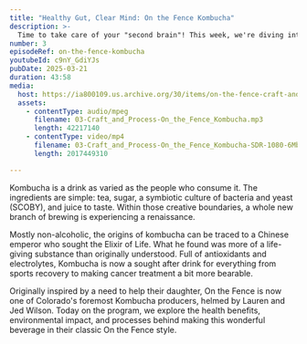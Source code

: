 ```yaml
---
title: "Healthy Gut, Clear Mind: On the Fence Kombucha"
description: >-
  Time to take care of your "second brain"! This week, we're diving into the world of Kombucha brewing with Lauren Wilson, Co-Founder and Flavor Sorceress at On the Fence.
number: 3
episodeRef: on-the-fence-kombucha
youtubeId: c9nY_GdiYJs
pubDate: 2025-03-21
duration: 43:58
media:
  host: https://ia800109.us.archive.org/30/items/on-the-fence-craft-and-process
  assets:
    - contentType: audio/mpeg
      filename: 03-Craft_and_Process-On_the_Fence_Kombucha.mp3
      length: 42217140
    - contentType: video/mp4
      filename: 03-Craft_and_Process-On_the_Fence_Kombucha-SDR-1080-6Mbps.mp4
      length: 2017449310

---
```

Kombucha is a drink as varied as the people who consume it. The ingredients are simple: tea, sugar, a symbiotic culture of bacteria and yeast (SCOBY), and juice to taste. Within those creative boundaries, a whole new branch of brewing is experiencing a renaissance.

Mostly non-alcoholic, the origins of kombucha can be traced to a Chinese emperor who sought the Elixir of Life. What he found was more of a life-giving substance than originally understood. Full of antioxidants and electrolytes, Kombucha is now a sought after drink for everything from sports recovery to making cancer treatment a bit more bearable.

Originally inspired by a need to help their daughter, On the Fence is now one of Colorado's foremost Kombucha producers, helmed by Lauren and Jed Wilson. Today on the program, we explore the health benefits, environmental impact, and processes behind making this wonderful beverage in their classic On the Fence style.
